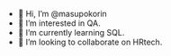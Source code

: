 - 👋 Hi, I’m @masupokorin
- 👀 I’m interested in QA.
- 🌱 I’m currently learning SQL.
- 💞️ I’m looking to collaborate on HRtech.

